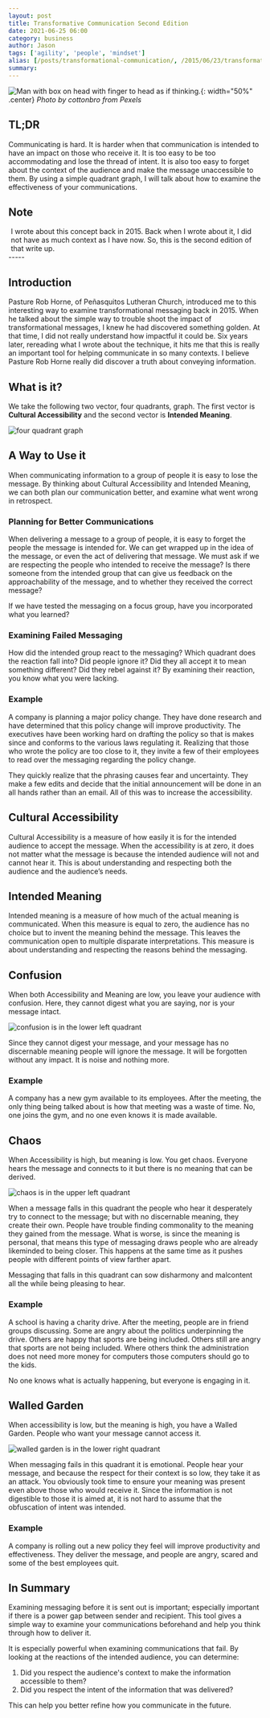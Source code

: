 ```yaml
---
layout: post
title: Transformative Communication Second Edition
date: 2021-06-25 06:00
category: business
author: Jason
tags: ['agility', 'people', 'mindset']
alias: [/posts/transformational-communication/, /2015/06/23/transformational-communication/]
summary: 
---
```


![Man with box on head with finger to head as if thinking.](/assets/img/posts/2021/06/pexels-cottonbro-4553169.jpg){: width="50%" .center}
_Photo by cottonbro from Pexels_


## TL;DR

Communicating is hard. It is harder when that communication is intended to have an impact on those who receive it. It is too easy to be too accommodating and lose the thread of intent. It is also too easy to forget about the context of the audience and make the message unaccessible to them. By using a simple quadrant graph, I will talk about how to examine the effectiveness of your communications.

## Note

<div style='background-color: var(--note-bgc-rjk); color: var(--note-fgc-rjk); padding: 0px 5px 0px 5px;'>
I wrote about this concept back in 2015. Back when I wrote about it, I did not have as much context as I have now. So, this is the second edition of that write up.
</div>
-----

## Introduction

Pasture Rob Horne, of Peñasquitos Lutheran Church, introduced me to this interesting way to examine transformational messaging back in 2015. When he talked about the simple way to trouble shoot the impact of transformational messages, I knew he had discovered something golden. At that time, I did not really understand how impactful it could be. Six years later, rereading what I wrote about the technique, it hits me that this is really an important tool for helping communicate in so many contexts. I believe Pasture Rob Horne really did discover a truth about conveying information.

## What is it?

We take the following two vector, four quadrants, graph. The first vector is **Cultural Accessibility** and the second vector is **Intended Meaning**.

![four quadrant graph](/assets/img/posts/2021/06/TransformativeCommunications-Base.png)

## A Way to Use it

When communicating information to a group of people it is easy to lose the message. By thinking about Cultural Accessibility and Intended Meaning, we can both plan our communication better, and examine what went wrong in retrospect.

### Planning for Better Communications

When delivering a message to a group of people, it is easy to forget the people the message is intended for. We can get wrapped up in the idea of the message, or even the act of delivering that message. We must ask if we are respecting the people who intended to receive the message? Is there someone from the intended group that can give us feedback on the approachability of the message, and to whether they received the correct message?

If we have tested the messaging on a focus group, have you incorporated what you learned?

### Examining Failed Messaging

How did the intended group react to the messaging? Which quadrant does the reaction fall into? Did people ignore it? Did they all accept it to mean something different? Did they rebel against it? By examining their reaction, you know what you were lacking.

### Example

A company is planning a major policy change. They have done research and have determined that this policy change will improve productivity. The executives have been working hard on drafting the policy so that is makes since and conforms to the various laws regulating it. Realizing that those who wrote the policy are too close to it, they invite a few of their employees to read over the messaging regarding the policy change.

They quickly realize that the phrasing causes fear and uncertainty. They make a few edits and decide that the initial announcement will be done in an all hands rather than an email. All of this was to increase the accessibility.

## Cultural Accessibility

Cultural Accessibility is a measure of how easily it is for the intended audience to accept the message. When the accessibility is at zero, it does not matter what the message is because the intended audience will not and cannot hear it. This is about understanding and respecting both the audience and the audience’s needs.

## Intended Meaning

Intended meaning is a measure of how much of the actual meaning is communicated. When this measure is equal to zero, the audience has no choice but to invent the meaning behind the message. This leaves the communication open to multiple disparate interpretations. This measure is about understanding and respecting the reasons behind the messaging.

## Confusion

When both Accessibility and Meaning are low, you leave your audience with confusion. Here, they cannot digest what you are saying, nor is your message intact.

![confusion is in the lower left quadrant](/assets/img/posts/2021/06/TransformativeCommunications-Confusion.png)

Since they cannot digest your message, and your message has no discernable meaning people will ignore the message. It will be forgotten without any impact. It is noise and nothing more.

### Example

A company has a new gym available to its employees. After the meeting, the only thing being talked about is how that meeting was a waste of time. No, one joins the gym, and no one even knows it is made available.

## Chaos

When Accessibility is high, but meaning is low. You get chaos. Everyone hears the message and connects to it but there is no meaning that can be derived.

![chaos is in the upper left quadrant](/assets/img/posts/2021/06/TransformativeCommunications-Chaos.png)

When a message falls in this quadrant the people who hear it desperately try to connect to the message; but with no discernable meaning, they create their own. People have trouble finding commonality to the meaning they gained from the message. What is worse, is since the meaning is personal, that means this type of messaging draws people who are already likeminded to being closer. This happens at the same time as it pushes people with different points of view farther apart.

Messaging that falls in this quadrant can sow disharmony and malcontent all the while being pleasing to hear.

### Example

A school is having a charity drive. After the meeting, people are in friend groups discussing. Some are angry about the politics underpinning the drive. Others are happy that sports are being included. Others still are angry that sports are not being included. Where others think the administration does not need more money for computers those computers should go to the kids.

No one knows what is actually happening, but everyone is engaging in it.

## Walled Garden

When accessibility is low, but the meaning is high, you have a Walled Garden. People who want your message cannot access it.

![walled garden is in the lower right quadrant](/assets/img/posts/2021/06/TransformativeCommunications-WalledGarden.png)

When messaging fails in this quadrant it is emotional. People hear your message, and because the respect for their context is so low, they take it as an attack. You obviously took time to ensure your meaning was present even above those who would receive it. Since the information is not digestible to those it is aimed at, it is not hard to assume that the obfuscation of intent was intended.

### Example

A company is rolling out a new policy they feel will improve productivity and effectiveness. They deliver the message, and people are angry, scared and some of the best employees quit.


## In Summary

Examining messaging before it is sent out is important; especially important if there is a power gap between sender and recipient. This tool gives a simple way to examine your communications beforehand and help you think through how to deliver it.

It is especially powerful when examining communications that fail. By looking at the reactions of the intended audience, you can determine:

1. Did you respect the audience's context to make the information accessible to them?
1. Did you respect the intent of the information that was delivered?

This can help you better refine how you communicate in the future.

